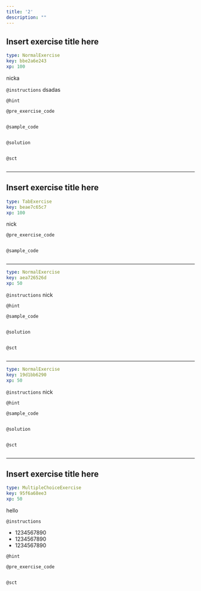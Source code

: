 ```yaml
---
title: '2'
description: ""
---
```


## Insert exercise title here

```yaml
type: NormalExercise
key: bbe2a6e243
xp: 100
```

nicka

`@instructions`
dsadas

`@hint`


`@pre_exercise_code`
```{python}

```

`@sample_code`
```{python}

```

`@solution`
```{python}

```

`@sct`
```{python}

```

---

## Insert exercise title here

```yaml
type: TabExercise
key: beae7c65c7
xp: 100
```

nick

`@pre_exercise_code`
```{python}

```

`@sample_code`
```{python}

```

***

```yaml
type: NormalExercise
key: aea726526d
xp: 50
```

`@instructions`
nick

`@hint`


`@sample_code`
```{python}

```

`@solution`
```{python}

```

`@sct`
```{python}

```

***

```yaml
type: NormalExercise
key: 19d1bb6290
xp: 50
```

`@instructions`
nick

`@hint`


`@sample_code`
```{python}

```

`@solution`
```{python}

```

`@sct`
```{python}

```

---

## Insert exercise title here

```yaml
type: MultipleChoiceExercise
key: 95f6a68ee3
xp: 50
```

hello

`@instructions`
- 1234567890
- 1234567890
- 1234567890

`@hint`


`@pre_exercise_code`
```{python}

```

`@sct`
```{python}

```

